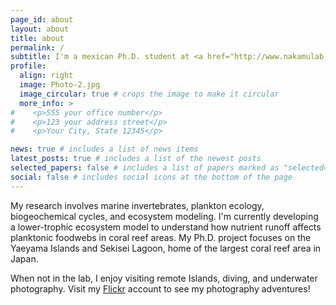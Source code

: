 ```yaml
---
page_id: about
layout: about
title: about
permalink: /
subtitle: I'm a mexican Ph.D. student at <a href="http://www.nakamulab.mei.titech.ac.jp">Nakamura Laboratory</a>, Institute of Science Tokyo, Japan.
profile:
  align: right
  image: Photo-2.jpg
  image_circular: true # crops the image to make it circular
  more_info: >
#    <p>555 your office number</p>
#    <p>123 your address street</p>
#    <p>Your City, State 12345</p>

news: true # includes a list of news items
latest_posts: true # includes a list of the newest posts
selected_papers: false # includes a list of papers marked as "selected={true}"
social: false # includes social icons at the bottom of the page
---
```


My research involves marine invertebrates, plankton ecology, biogeochemical cycles, and ecosystem modeling.
I'm currently developing a lower-trophic ecosystem model to understand how nutrient runoff affects planktonic foodwebs in coral reef areas. My Ph.D. project focuses on the Yaeyama Islands and Sekisei Lagoon, home of the largest coral reef area in Japan.

When not in the lab, I enjoy visiting remote Islands, diving, and underwater photography. Visit my [Flickr](https://www.flickr.com/photos/196057071@N05/albums/) account to see my photography adventures!
